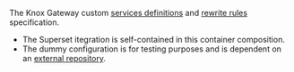 The Knox Gateway custom [services definitions](http://knox.apache.org/books/knox-1-2-0/dev-guide.html#Service+Definition+Files) and [rewrite rules](http://knox.apache.org/books/knox-1-2-0/dev-guide.html#Rewrite+Provider) specification.

* The Superset itegration is self-contained in this container composition.
* The dummy configuration is for testing purposes and is dependent on an [external repository](https://github.com/mapto/Flask-AppBuilder-Auth-test#hadoop-jwt).
